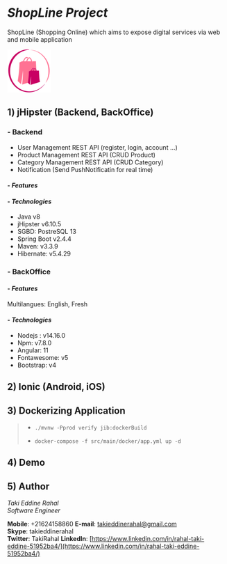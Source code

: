 
  
# ***ShopLine Project***  

ShopLine (Shopping Online) which aims to expose digital services via web and mobile application

![](https://github.com/TakiRahal/ShopLineProject/blob/main/EcommerceMobile/src/assets/imgs/logo.png)

  
## 1) jHipster (Backend, BackOffice)  
  
###  - Backend  
- User Management REST API (register, login, account ...)
- Product Management REST API (CRUD Product)
- Category Management REST API (CRUD Category)
- Notification (Send PushNotificatin for real time)
#### - *Features*  
#### - *Technologies*  
  
- Java v8  
- jHipster v6.10.5  
- SGBD: PostreSQL 13  
- Spring Boot v2.4.4  
- Maven: v3.3.9  
- Hibernate: v5.4.29  
  
   
###  - BackOffice  
  
#### - *Features*  
Multilangues: English, Fresh  
#### - *Technologies*  
  
- Nodejs : v14.16.0  
- Npm: v7.8.0  
- Angular: 11  
- Fontawesome: v5  
- Bootstrap: v4  
  
## 2) Ionic (Android, iOS)  
  
## 3) Dockerizing Application  

  

> - `./mvnw -Pprod verify jib:dockerBuild`
> 
> - `docker-compose -f src/main/docker/app.yml up -d`

  
## 4) Demo

## 5) Author


*Taki Eddine Rahal*  
*Software Engineer*

**Mobile**: +21624158860
**E-mail**: [takieddinerahal@gmail.com](mailto:takieddinerahal@gmail.com)  
**Skype**: takieddinerahal  
**Twitter**: TakiRahal
**LinkedIn**: [https://www.linkedin.com/in/rahal-taki-eddine-51952ba4/](https://www.linkedin.com/in/rahal-taki-eddine-51952ba4/)  



